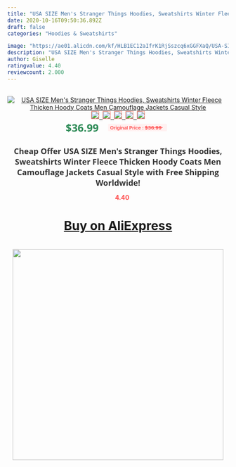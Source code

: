```yaml
---
title: "USA SIZE Men's Stranger Things Hoodies, Sweatshirts Winter Fleece Thicken Hoody Coats Men Camouflage Jackets Casual Style"
date: 2020-10-16T09:50:36.892Z
draft: false
categories: "Hoodies & Sweatshirts"

image: "https://ae01.alicdn.com/kf/HLB1EC12aIfrK1RjSszcq6xGGFXaQ/USA-SIZE-Men-s-Stranger-Things-Hoodies-Sweatshirts-Winter-Fleece-Thicken-Hoody-Coats-Men-Camouflage-Jackets.jpg"
description: "USA SIZE Men's Stranger Things Hoodies, Sweatshirts Winter Fleece Thicken Hoody Coats Men Camouflage Jackets Casual Style"
author: Giselle
ratingvalue: 4.40
reviewcount: 2.000
---
```

<br>
<div style="text-align: center;">
<a href="https://s.click.aliexpress.com/e/_AcFm5f" target="_blank" rel="nofollow noopener noreferrer"><img alt="USA SIZE Men's Stranger Things Hoodies, Sweatshirts Winter Fleece Thicken Hoody Coats Men Camouflage Jackets Casual Style" class="magnifier-image" src="https://ae01.alicdn.com/kf/HLB1EC12aIfrK1RjSszcq6xGGFXaQ/USA-SIZE-Men-s-Stranger-Things-Hoodies-Sweatshirts-Winter-Fleece-Thicken-Hoody-Coats-Men-Camouflage-Jackets.jpg_640x640.jpg">
<br>
<img style="border:1px solid salmon" src="https://ae01.alicdn.com/kf/HLB1EC12aIfrK1RjSszcq6xGGFXaQ/USA-SIZE-Men-s-Stranger-Things-Hoodies-Sweatshirts-Winter-Fleece-Thicken-Hoody-Coats-Men-Camouflage-Jackets.jpg_120x120.jpg">&nbsp;&nbsp;<img style="border:1px solid salmon" src="https://ae01.alicdn.com/kf/HTB1ujfldkCWBuNjy0Faq6xUlXXaX/USA-SIZE-Men-s-Stranger-Things-Hoodies-Sweatshirts-Winter-Fleece-Thicken-Hoody-Coats-Men-Camouflage-Jackets.jpg_120x120.jpg">&nbsp;&nbsp;<img style="border:1px solid salmon" src="_120x120.jpg">&nbsp;&nbsp;<img style="border:1px solid salmon" src="_120x120.jpg">&nbsp;&nbsp;<img style="border:1px solid salmon" src="_120x120.jpg"></a></div><br0>
<div style="text-align: center;"><span style="background-color: white; border: 0px; box-sizing: border-box; color: seagreen; display: inline-block; font-family: &quot;open sans&quot; , &quot;arial&quot; , &quot;helvetica&quot; , sans-serif , &quot;heiti&quot;; font-size: 24px; font-stretch: inherit; font-weight: 700; line-height: inherit; margin: 0px 10px 0px 0px; padding: 0px; vertical-align: middle;">$36.99 </span>
<span style="background: rgb(255 , 241 , 241); border-radius: 3px; border: 0px; box-sizing: border-box; color: #ff4747; display: inline-block; font-family: inherit; font-size: 12px; font-stretch: inherit; font-style: inherit; font-variant: inherit; font-weight: 600; line-height: inherit; margin: 0px; padding: 2px 5px; transform: scale(0.9); vertical-align: middle;">Original Price : <b style="text-decoration: line-through;">$36.99 </b> &nbsp;&nbsp;</span></div>
<h1 style="color: #333333; display: inline-block; font-family: &quot;open sans&quot; , &quot;arial&quot; , &quot;helvetica&quot; , sans-serif , &quot;heiti&quot;; font-size: 18px; font-stretch: inherit; font-weight: 700; text-align: center;">Cheap Offer USA SIZE Men's Stranger Things Hoodies, Sweatshirts Winter Fleece Thicken Hoody Coats Men Camouflage Jackets Casual Style with Free Shipping Worldwide!</h1>
<div style="color: #ff4747; text-align: center;">
<img src="https://4.bp.blogspot.com/-M0ZcTcb-5uY/XleCXlxnR4I/AAAAAAAAAEc/OrjgMkXV1oMQFaCRZj5HQwOCBcu3w1FegCPcBGAYYCw/s1600/star.png" style="height: 15px;">&nbsp;<b>4.40</b></div>
<div class="button_cont" align="center"><a class="buynow_a" href="https://s.click.aliexpress.com/e/_AcFm5f" target="_blank" rel="nofollow noopener noreferrer"><H1>Buy on AliExpress</H1></a></div><br>
<div class="separator" style="clear: both; text-align: center;">
<img src="https://lh3.googleusercontent.com/-pTy5HemUv9M/XlePHvY0dAI/AAAAAAAAAE4/0nX5iRUoIWY8eMW9Dpxeirr157OZliDIgCLcBGAsYHQ/s1600/badge.gif" width="480">
</div>
